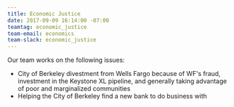 ```yaml
---
title: Economic Justice
date: 2017-09-09 16:14:00 -07:00
teamtag: economic_justice
team-email: economics
team-slack: economic_justice
---
```


Our team works on the following issues:

+ City of Berkeley divestment from Wells Fargo because of WF's fraud, investment in the Keystone XL pipeline, and generally taking advantage of poor and marginalized communities
+ Helping the City of Berkeley find a new bank to do business with